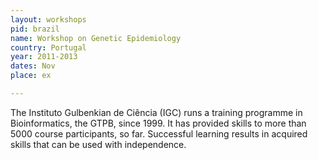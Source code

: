 ```yaml
---
layout: workshops
pid: brazil
name: Workshop on Genetic Epidemiology 
country: Portugal
year: 2011-2013
dates: Nov
place: ex

---
```


The Instituto Gulbenkian de Ciência (IGC) runs a training programme in Bioinformatics, the GTPB, since 1999. It has provided skills to more than 5000 course participants, so far. Successful learning results in acquired skills that can be used with independence.
